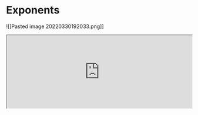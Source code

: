 # Exponents
![[Pasted image 20220330192033.png]]
<iframe src="https://www.desmos.com/calculator/0vaigkojw3" width="100%" style="min-height:200px"></iframe>